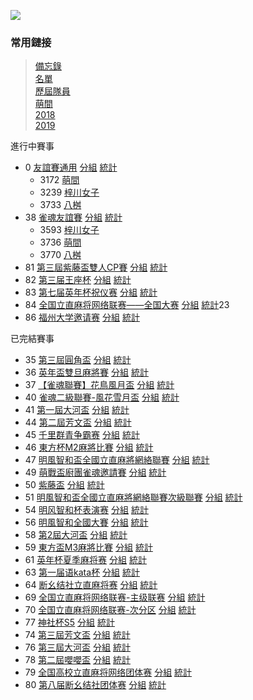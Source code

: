 ![](https://www.z4a.net/images/2020/02/06/u.png)

### 常用鏈接  
>[備忘錄](note.md)  
>[名單](list.md)  
>[歷屆隊員](member.md)  
>[萌間](moe.md)  
>[2018](2018.md)  
>[2019](2019.md)  

進行中賽事
- 0 [友誼賽通用](https://mahjong.pub/admin.php?cid=0&amp;c_pw=yyyyyyy) [分組](https://mahjong.pub/?cid=0#!class) [統計](https://mahjong.pub/?cid=0#!ranking)
   - 3172 [萌間](https://mahjong.pub/team.htm?t_pw=3wlAlSPl1m0N4cFN5T@DzA)
   - 3239 [梓川女子](https://mahjong.pub/team.htm?t_pw=1qey9O10wPRkb3oBSlUeEt)
   - 3733 [八桝](https://mahjong.pub/team.htm?t_pw=3XjJg43mpUf8STqbaPdnF4)
- 38 [雀魂友誼賽](https://mahjong.pub/admin.php?cid=38&amp;c_pw=yysyys) [分組](https://mahjong.pub/?cid=38#!class) [統計](https://mahjong.pub/?cid=38#!ranking)
    - 3593 [梓川女子](https://mahjong.pub/team.htm?t_pw=0fyly=@b1GmPZUOohORNJn)
    - 3736 [萌間](https://mahjong.pub/team.htm?t_pw=1@qD47ZeqYny0=EHzqGyRe)
    - 3770 [八桝](https://mahjong.pub/team.htm?t_pw=3HvDD0fvSlNqZi1pApiQTJ)
- 81 [第三屆紫藤盃雙人CP賽](https://mahjong.pub/admin/#?cid=81&c_pw=@ziteng@) [分組](https://mahjong.pub/?cid=81#!class) [統計](https://mahjong.pub/?cid=81#!ranking)
- 82 [第三届王座杯](https://mahjong.pub/admin/#?cid=82&c_pw=@3@wangzuo) [分組](https://mahjong.pub/?cid=82#!class) [統計](https://mahjong.pub/?cid=82#!ranking)
- 83 [第七届英年杯祝仪赛](https://mahjong.pub/admin/#?cid=83&c_pw=@@7@@yingnian@@) [分組](https://mahjong.pub/?cid=83#!class) [統計](https://mahjong.pub/?cid=83#!ranking)
- 84 [全国立直麻将网络联赛——全国大赛](https://mahjong.pub/admin/#?cid=84&c_pw=@@@qgds@@@) [分組](https://mahjong.pub/?cid=84#!class) [統計](https://mahjong.pub/?cid=84#!ranking)23
- 86 [福州大学邀请赛](https://mahjong.pub/admin/#?cid=85&c_pw=@@FZDX@@YQS) [分組](https://mahjong.pub/?cid=85#!class) [統計](https://mahjong.pub/?cid=85#!ranking)

已完結賽事
- 35 [第三屆圓角盃](https://mahjong.pub/admin.php?cid=35&amp;c_pw=yjbyjb3) [分組](https://mahjong.pub/?cid=35#!class) [統計](https://mahjong.pub/?cid=35#!ranking)
- 36 [英年盃雙旦麻將賽](https://mahjong.pub/admin.php?cid=36&amp;c_pw=ynbynbnb) [分組](https://mahjong.pub/?cid=36#!class) [統計](https://mahjong.pub/?cid=36#!ranking)
- 37 [【雀魂聯賽】花鳥風月盃](https://mahjong.pub/admin.php?cid=37&amp;c_pw=hnfy) [分組](https://mahjong.pub/?cid=37#!class) [統計](https://mahjong.pub/?cid=37#!ranking)
- 40 [雀魂二級聯賽-風花雪月盃](https://mahjong.pub/admin.php?cid=40&amp;c_pw=fhxy) [分組](https://mahjong.pub/?cid=40#!class) [統計](https://mahjong.pub/?cid=40#!ranking)
- 41 [第一屆大河盃](https://mahjong.pub/admin.php?cid=41&amp;c_pw=dhdhd) [分組](https://mahjong.pub/?cid=41#!class) [統計](https://mahjong.pub/?cid=41#!ranking)
- 44 [第二屆芳文盃](https://mahjong.pub/admin.php?cid=44&c_pw=fwb2fwb) [分組](https://mahjong.pub/?cid=44#!class) [統計](https://mahjong.pub/?cid=44#!ranking)
- 45 [千里群青争霸赛](https://mahjong.pub/admin.php?cid=45&amp;c_pw=qlsqls) [分組](https://mahjong.pub/?cid=45#!class) [統計](https://mahjong.pub/?cid=45#!ranking)
- 46 [東方杯M2麻將比賽](https://mahjong.pub/admin.php?cid=46&c_pw=dfbm2) [分組](https://mahjong.pub/?cid=46#!class) [統計](https://mahjong.pub/?cid=46#!ranking)
- 47 [明風智和盃全國立直麻將網絡聯賽](https://mahjong.pub/admin.php?cid=47&amp;c_pw=hnfy) [分組](https://mahjong.pub/?cid=47#!class) [統計](https://mahjong.pub/?cid=47#!ranking)
- 49 [萌戰盃廚團雀魂邀請賽](https://mahjong.pub/admin.php?cid=49&amp;c_pw=) [分組](https://mahjong.pub/?cid=49#!class) [統計](https://mahjong.pub/?cid=49#!ranking)
- 50 [紫藤盃](https://mahjong.pub/admin.php?cid=50&amp;c_pw=tsdm) [分組](https://mahjong.pub/?cid=50#!class) [統計](https://mahjong.pub/?cid=50#!ranking)
- 51 [明風智和盃全國立直麻將網絡聯賽次級聯賽](https://mahjong.pub/admin.php?cid=51&amp;c_pw=fhxy) [分組](https://mahjong.pub/?cid=51#!class) [統計](https://mahjong.pub/?cid=51#!ranking)
- 54 [明风智和杯表演赛](https://mahjong.pub/admin.php?cid=54&c_pw=mfzh) [分組](https://mahjong.pub/?cid=54#!class) [統計](https://mahjong.pub/?cid=54#!ranking)
- 56 [明風智和全國大賽](https://mahjong.pub/admin.php?cid=56&c_pw=mfzhlsb)  [分組](https://mahjong.pub/?cid=56#!class) [統計](https://mahjong.pub/?cid=56#!ranking)
- 58 [第2屆大河盃](https://mahjong.pub/admin.php?cid=58&amp;c_pw=dhdhd) [分組](https://mahjong.pub/?cid=58#!class) [統計](https://mahjong.pub/?cid=58#!ranking)
- 59 [東方盃M3麻將比賽](https://mahjong.pub/admin.php?cid=59&c_pw=dfbm3)  [分組](https://mahjong.pub/?cid=59#!class) [統計](https://mahjong.pub/?cid=59#!ranking)
- 61 [英年杯夏季麻将赛](https://mahjong.pub/admin.php?cid=61&c_pw=yingnianbei?)  [分組](https://mahjong.pub/?cid=61#!class) [統計](https://mahjong.pub/?cid=61#!ranking)
- 63 [第一届语kata杯](https://mahjong.pub/admin.php?cid=63&c_pw=yukatabei)  [分組](https://mahjong.pub/?cid=63#!class) [統計](https://mahjong.pub/?cid=63#!ranking)
- 64 [断幺结社立直麻将赛](https://mahjong.pub/admin.php?cid=64&amp;c_pw=moumoubei) [分組](https://mahjong.pub/?cid=64#!class) [統計](https://mahjong.pub/?cid=64#!ranking)
- 69 [全国立直麻将网络联赛-主级联赛](https://mahjong.pub/admin.php?cid=69&amp;c_pw=saki) [分組](https://mahjong.pub/?cid=69#!class) [統計](https://mahjong.pub/?cid=69#!ranking)
- 70 [全国立直麻将网络联赛-次分区](https://mahjong.pub/admin.php?cid=70&amp;c_pw=saki) [分組](https://mahjong.pub/?cid=70#!class) [統計](https://mahjong.pub/?cid=70#!ranking)
- 77 [神社杯S5](https://mahjong.pub/admin/#?cid=77&c_pw=shenshes5) [分組](https://mahjong.pub/?cid=77#!class) [統計](https://mahjong.pub/?cid=77#!ranking)
- 74 [第三屆芳文盃](https://mahjong.pub/admin/#?cid=74&c_pw=fangwenbeibei) [分組](https://mahjong.pub/?cid=74#!class) [統計](https://mahjong.pub/?cid=74#!ranking)
- 76 [第三屆大河盃](https://mahjong.pub/admin/#?cid=76&c_pw=ddddhhhhbbbb) [分組](https://mahjong.pub/?cid=76#!class) [統計](https://mahjong.pub/?cid=76#!ranking)
- 78 [第二屆嚶嚶盃](https://mahjong.pub/admin/#?cid=78&c_pw=ying) [分組](https://mahjong.pub/?cid=78#!class) [統計](https://mahjong.pub/?cid=78#!ranking)
- 79 [全国高校立直麻将网络团体赛](https://mahjong.pub/admin/#?cid=79&c_pw=gaoxiaotuanti) [分組](https://mahjong.pub/?cid=79#!class) [統計](https://mahjong.pub/?cid=79#!ranking)
- 80 [第八届断幺结社团体赛](https://mahjong.pub/admin/#?cid=80&c_pw=duanyao@@) [分組](https://mahjong.pub/?cid=80#!class) [統計](https://mahjong.pub/?cid=80#!ranking)
